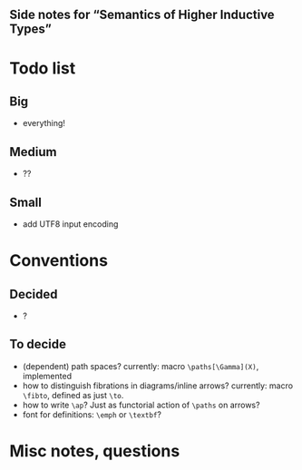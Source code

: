 Side notes for “Semantics of Higher Inductive Types” 
----

# Todo list #

## Big

- everything!

## Medium

- ??

## Small

- add UTF8 input encoding

# Conventions #

## Decided

- ?

## To decide

- (dependent) path spaces?  currently: macro `\paths[\Gamma](X)`, implemented
- how to distinguish fibrations in diagrams/inline arrows?  currently: macro `\fibto`, defined as just `\to`.
- how to write `\ap`?  Just as functorial action of `\paths` on arrows?
- font for definitions: `\emph` or `\textbf`?

# Misc notes, questions

